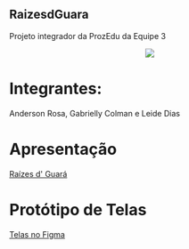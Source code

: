## RaizesdGuara
Projeto integrador da ProzEdu da Equipe 3
<div align= "center">
  <img src= ![Apresentação Horta Orgânica Raizes d'Guara pptx](https://github.com/user-attachments/assets/b0936973-86e5-4262-8894-cea07bb67ec5) />
</div>

# Integrantes: 
Anderson Rosa, 
Gabrielly Colman e 
Leide Dias

# Apresentação
[Raízes d' Guará](https://docs.google.com/presentation/d/1bqFE9UTjguwtpjMEDPGXUrAo2WouNxMH/edit#slide=id.p1)

# Protótipo de Telas
[Telas no Figma](https://www.figma.com/design/NP9ixNEGr75sn42NmFswAZ/Projeto-Guara?node-id=1-3&node-type=)
